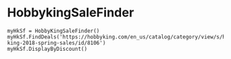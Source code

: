 # HobbykingSaleFinder
```
myHkSf = HobbyKingSaleFinder()
myHkSf.FindDeals('https://hobbyking.com/en_us/catalog/category/view/s/hobby-king-2018-spring-sales/id/8106')
myHkSf.DisplayByDiscount()
```
